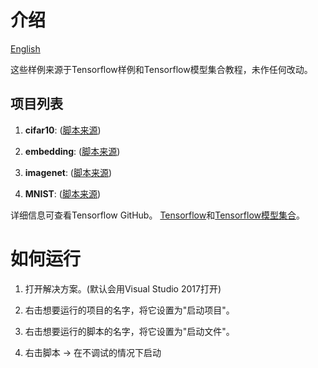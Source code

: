 # 介绍

[English](/examples/tensorflow/README.md)

这些样例来源于Tensorflow样例和Tensorflow模型集合教程，未作任何改动。

## 项目列表

1. **cifar10**: ([脚本来源](https://github.com/tensorflow/models/tree/master/tutorials/image/cifar10))

2. **embedding**: ([脚本来源](https://github.com/tensorflow/tensorflow/tree/master/tensorflow/examples/tutorials/word2vec))

3. **imagenet**: ([脚本来源](https://github.com/tensorflow/models/tree/master/tutorials/image/imagenet))

4. **MNIST**: ([脚本来源](https://github.com/tensorflow/models/tree/master/tutorials/image/mnist))

详细信息可查看Tensorflow GitHub。 [Tensorflow](https://github.com/tensorflow/tensorflow)和[Tensorflow模型集合](https://github.com/tensorflow/models)。

# 如何运行

1. 打开解决方案。(默认会用Visual Studio 2017打开)

2. 右击想要运行的项目的名字，将它设置为"启动项目"。

3. 右击想要运行的脚本的名字，将它设置为"启动文件"。

4. 右击脚本 -> 在不调试的情况下启动